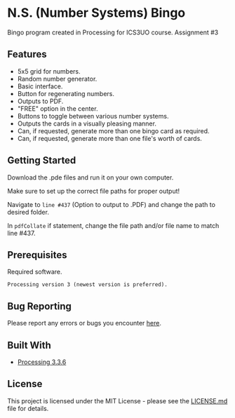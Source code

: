 # N.S. (Number Systems) Bingo
Bingo program created in Processing for ICS3UO course.
Assignment #3

## Features

* 5x5 grid for numbers.
* Random number generator.
* Basic interface.
* Button for regenerating numbers.
* Outputs to PDF.
* "FREE" option in the center.
* Buttons to toggle between various number systems.
* Outputs the cards in a visually pleasing manner.
* Can, if requested, generate more than one bingo card as required.
* Can, if requested, generate more than one file's worth of cards.

## Getting Started

Download the .pde files and run it on your own computer.

Make sure to set up the correct file paths for proper output!

Navigate to `line #437` (Option to output to .PDF) and change the path to desired folder.

In `pdfCollate` if statement, change the file path and/or file name to match line #437.

## Prerequisites

Required software.

```
Processing version 3 (newest version is preferred).
```
## Bug Reporting

Please report any errors or bugs you encounter [here](https://github.com/KevinLu/bingo/issues).

## Built With

* [Processing 3.3.6](https://processing.org/download/)

## License

This project is licensed under the MIT License - please see the [LICENSE.md](LICENSE.md) file for details.

